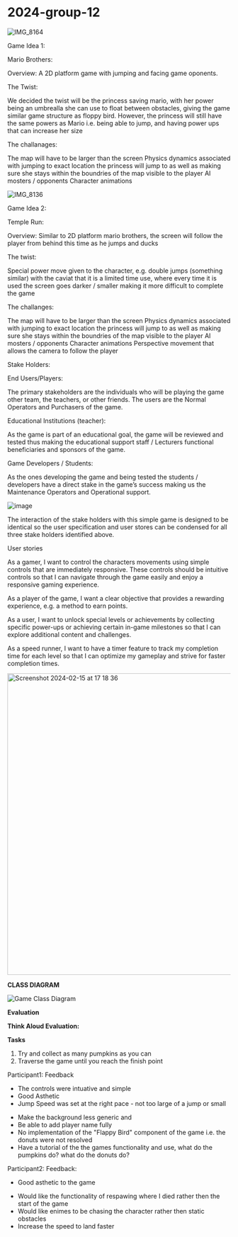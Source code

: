# 2024-group-12


![IMG_8164](https://github.com/UoB-COMSM0110/2024-group-12/assets/153836423/9738be08-5bbc-4ed8-9dd3-4c4d29ff4089)

Game Idea 1: 

Mario Brothers: 

Overview:
A 2D platform game with jumping and facing game oponents. 

The Twist: 

We decided the twist will be the princess saving mario, with her power being an umbrealla she can use to float between obstacles, giving the game similar game structure as floppy bird. However, the princess will still have the same powers as Mario i.e. 
being able to jump, and having power ups that can increase her size 

The challanages: 

The map will have to be larger than the screen
Physics dynamics associated with jumping to exact location the princess will jump to as well as making sure she stays within the boundries of the map visible to the player
AI mosters / opponents 
Character animations




![IMG_8136](https://github.com/UoB-COMSM0110/2024-group-12/assets/153836423/5e728a3a-4046-4157-afb2-9b57238f4895)







Game Idea 2: 

Temple Run: 

Overview: 
Similar to 2D platform mario brothers, the screen will follow the player from behind this time as he jumps and ducks

The twist: 

Special power move given to the character, e.g. double jumps (something similar) with the caviat that it is a limited time use, where every time it is used the screen goes darker / smaller making it more difficult to complete the game 


The challanges:

The map will have to be larger than the screen
Physics dynamics associated with jumping to exact location the princess will jump to as well as making sure she stays within the boundries of the map visible to the player
AI mosters / opponents 
Character animations
Perspective movement that allows the camera to follow the player 


Stake Holders:

End Users/Players: 

The primary stakeholders are the individuals who will be playing the game other team, the teachers, or other friends. The users are the Normal Operators and Purchasers of the game.  

Educational Institutions (teacher): 

As the game is part of an educational goal, the game will be reviewed and tested thus making the educational support staff / Lecturers functional beneficiaries and sponsors of the game. 

Game Developers / Students: 

As the ones developing the game and being tested the students / developers have a direct stake in the game’s success making us the Maintenance Operators and Operational support. 

 ![image](https://github.com/UoB-COMSM0110/2024-group-12/assets/153836423/c9d2c6e1-9805-42d4-b642-737598cf019c)


The interaction of the stake holders with this simple game is designed to be identical so the user specification and user stores can be condensed for all three stake holders identified above. 

User stories

As a gamer, I want to control the characters movements using simple controls that are immediately responsive. These controls should be intuitive controls so that I can navigate through the game easily and enjoy a responsive gaming experience.

As a player of the game, I want a clear objective that provides a rewarding experience, e.g. a method to earn points. 

As a user, I want to unlock special levels or achievements by collecting specific power-ups or achieving certain in-game milestones so that I can explore additional content and challenges.

As a speed runner, I want to have a timer feature to track my completion time for each level so that I can optimize my gameplay and strive for faster completion times.



<img width="681" alt="Screenshot 2024-02-15 at 17 18 36" src="https://github.com/UoB-COMSM0110/2024-group-12/assets/153836423/49c25ec7-aef1-4667-885b-b99bf3b7bb87">





**CLASS DIAGRAM**



![Game Class Diagram](https://github.com/UoB-COMSM0110/2024-group-12/assets/153836423/fb6f8e37-a65f-4c2a-bbaf-8083a01caa8a)



**Evaluation**


**Think Aloud Evaluation:**

**Tasks**
1. Try and collect as many pumpkins as you can
2. Traverse the game until you reach the finish point
   
Participant1: Feedback

+ The controls were intuative and simple
+ Good Asthetic
+ Jump Speed was set at the right pace - not too large of a jump or small
- Make the background less generic and
- Be able to add player name fully
- No implementation of the "Flappy Bird" component of the game i.e. the donuts were not resolved
- Have a tutorial of the the games functionality and use, what do the pumpkins do? what do the donuts do?

Participant2: Feedback:

+ Good asthetic to the game
- Would like the functionality of respawing where I died rather then the start of the game
- Would like enimes to be chasing the character rather then static obstacles
- Increase the speed to land faster
  
